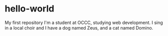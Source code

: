 # hello-world
My first repository
I'm a student at OCCC, studying web development. I sing in a local choir and I have a dog named Zeus, and a cat named Domino. 
